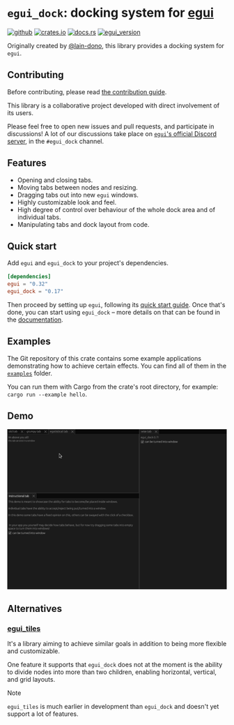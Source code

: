 # `egui_dock`: docking system for [egui](https://github.com/emilk/egui)

[![github](https://img.shields.io/badge/github-Adanos020/egui_dock-8da0cb?logo=github)](https://github.com/Adanos020/egui_dock)
[![crates.io](https://img.shields.io/crates/v/egui_dock)](https://crates.io/crates/egui_dock)
[![docs.rs](https://img.shields.io/docsrs/egui_dock)](https://docs.rs/egui_dock/)
[![egui_version](https://img.shields.io/badge/egui-0.32-blue)](https://github.com/emilk/egui)

Originally created by [@lain-dono](https://github.com/lain-dono), this library provides a docking system for `egui`.

## Contributing

Before contributing, please read [the contribution guide](CONTRIBUTING.md).

This library is a collaborative project developed with direct involvement of its users.

Please feel free to open new issues and pull requests, and participate in discussions!
A lot of our discussions take place on [`egui`'s official Discord server](https://discord.gg/JFcEma9bJq),
in the `#egui_dock` channel.

## Features

- Opening and closing tabs.
- Moving tabs between nodes and resizing.
- Dragging tabs out into new `egui` windows.
- Highly customizable look and feel.
- High degree of control over behaviour of the whole dock area and of individual tabs.
- Manipulating tabs and dock layout from code.

## Quick start

Add `egui` and `egui_dock` to your project's dependencies.

```toml
[dependencies]
egui = "0.32"
egui_dock = "0.17"
```

Then proceed by setting up `egui`, following its [quick start guide](https://github.com/emilk/egui#quick-start).
Once that's done, you can start using `egui_dock` – more details on that can be found in the
[documentation](https://docs.rs/egui_dock/latest/egui_dock/).

## Examples

The Git repository of this crate contains some example applications demonstrating how to achieve certain effects.
You can find all of them in the [`examples`](examples) folder.

You can run them with Cargo from the crate's root directory, for example: `cargo run --example hello`.

## Demo

![demo](images/demo.gif "Demo")

## Alternatives

### [egui_tiles](https://github.com/rerun-io/egui_tiles)

It's a library aiming to achieve similar goals in addition to being more flexible and customizable.

One feature it supports that `egui_dock` does not at the moment is the ability to divide nodes into more than two
children,
enabling horizontal, vertical, and grid layouts.

> [!NOTE]
> `egui_tiles` is much earlier in development than `egui_dock` and doesn't yet support a lot of features.
